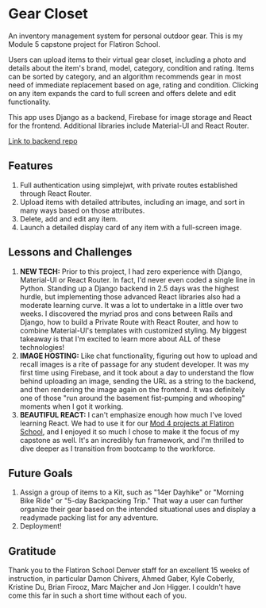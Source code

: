 # Gear Closet
An inventory management system for personal outdoor gear. This is my Module 5 capstone project for Flatiron School.

Users can upload items to their virtual gear closet, including a photo and details about the item's brand, model, category, condition and rating. Items can be sorted by category, and an algorithm recommends gear in most need of immediate replacement based on age, rating and condition. Clicking on any item expands the card to full screen and offers delete and edit functionality.

This app uses Django as a backend, Firebase for image storage and React for the frontend. Additional libraries include Material-UI and React Router.

[Link to backend repo](https://github.com/gjeffgolden/gear_closet_backend)

## Features
1. Full authentication using simplejwt, with private routes established through React Router.
2. Upload items with detailed attributes, including an image, and sort in many ways based on those attributes.
3. Delete, add and edit any item.
4. Launch a detailed display card of any item with a full-screen image.

## Lessons and Challenges
1. **NEW TECH:** Prior to this project, I had zero experience with Django, Material-UI or React Router. In fact, I'd never even coded a single line in Python. Standing up a Django backend in 2.5 days was the highest hurdle, but implementing those advanced React libraries also had a moderate learning curve. It was a lot to undertake in a little over two weeks. I discovered the myriad pros and cons between Rails and Django, how to build a Private Route with React Router, and how to combine Material-UI's templates with customized styling. My biggest takeaway is that I'm excited to learn more about ALL of these technologies!
2. **IMAGE HOSTING:** Like chat functionality, figuring out how to upload and recall images is a rite of passage for any student developer. It was my first time using Firebase, and it took about a day to understand the flow behind uploading an image, sending the URL as a string to the backend, and then rendering the image again on the frontend. It was definitely one of those "run around the basement fist-pumping and whooping" moments when I got it working.
3. **BEAUTIFUL REACT:** I can't emphasize enough how much I've loved learning React. We had to use it for our [Mod 4 projects at Flatiron School](https://github.com/gjeffgolden/singletrack-frontend), and I enjoyed it so much I chose to make it the focus of my capstone as well. It's an incredibly fun framework, and I'm thrilled to dive deeper as I transition from bootcamp to the workforce.

## Future Goals
1. Assign a group of items to a Kit, such as "14er Dayhike" or "Morning Bike Ride" or "5-day Backpacking Trip." That way a user can further organize their gear based on the intended situational uses and display a readymade packing list for any adventure.
2. Deployment!

## Gratitude
Thank you to the Flatiron School Denver staff for an excellent 15 weeks of instruction, in particular Damon Chivers, Ahmed Gaber, Kyle Coberly, Kristine Du, Brian Firooz, Marc Majcher and Jon Higger. I couldn't have come this far in such a short time without each of you.
